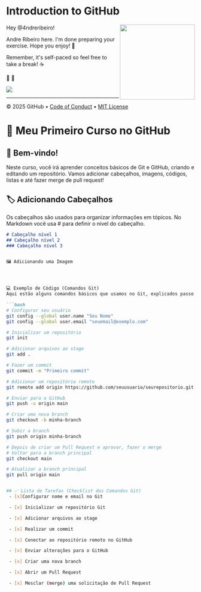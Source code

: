 # Introduction to GitHub

<img src="https://octodex.github.com/images/Professortocat_v2.png" align="right" height="200px" />

Hey @4ndreribeiro!

Andre Ribeiro here. I'm done preparing your exercise. Hope you enjoy! 💚

Remember, it's self-paced so feel free to take a break! ☕️

🐳 🚀

[![](https://img.shields.io/badge/Go%20to%20Exercise-%E2%86%92-1f883d?style=for-the-badge&logo=github&labelColor=197935)](https://github.com/4ndreribeiro/skills-introduction-to-github/issues/1)

---

&copy; 2025 GitHub &bull; [Code of Conduct](https://www.contributor-covenant.org/version/2/1/code_of_conduct/code_of_conduct.md) &bull; [MIT License](https://gh.io/mit)



# 🚀 Meu Primeiro Curso no GitHub

## 🐙 Bem-vindo!
Neste curso, você irá aprender conceitos básicos de Git e GitHub, criando e editando um repositório. Vamos adicionar cabeçalhos, imagens, códigos, listas e até fazer merge de pull request!

## 🏷️ Adicionando Cabeçalhos
Os cabeçalhos são usados para organizar informações em tópicos. No Markdown você usa # para definir o nível do cabeçalho.

```markdown
# Cabeçalho nível 1
## Cabeçalho nível 2
### Cabeçalho nível 3


🖼️ Adicionando uma Imagem




💻 Exemplo de Código (Comandos Git)
Aqui estão alguns comandos básicos que usamos no Git, explicados passo a passo:

```bash
# Configurar seu usuário
git config --global user.name "Seu Nome"
git config --global user.email "seuemail@exemplo.com"

# Inicializar um repositório
git init

# Adicionar arquivos ao stage
git add .

# Fazer um commit
git commit -m "Primeiro commit"

# Adicionar um repositório remoto
git remote add origin https://github.com/seuusuario/seurepositorio.git

# Enviar para o GitHub
git push -u origin main

# Criar uma nova branch
git checkout -b minha-branch

# Subir a branch
git push origin minha-branch

# Depois de criar um Pull Request e aprovar, fazer o merge
# Voltar para a branch principal
git checkout main

# Atualizar a branch principal
git pull origin main


## ✅ Lista de Tarefas (Checklist dos Comandos Git)
 - [x]Configurar nome e email no Git

 - [x] Inicializar um repositório Git

 - [x] Adicionar arquivos ao stage

 - [x] Realizar um commit

 - [x] Conectar ao repositório remoto no GitHub

 - [x] Enviar alterações para o GitHub

 - [x] Criar uma nova branch

 - [x] Abrir um Pull Request

 - [x] Mesclar (merge) uma solicitação de Pull Request

